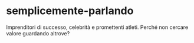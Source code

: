 # semplicemente-parlando
Imprenditori di successo, celebrità e promettenti atleti. Perché non cercare valore guardando altrove?
